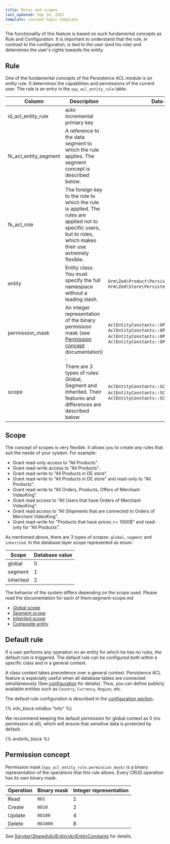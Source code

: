 ```yaml
---
title: Rules and scopes
last_updated: Sep 14, 2021
template: concept-topic-template
---
```


The functionality of this feature is based on such fundamental concepts as Rule and Configuration.
It is important to understand that the rule, in contrast to the configuration, is tied to the user (and his role) and determines the user's rights towards the entity.

## Rule
One of the fundamental concepts of the Persistence ACL module is an entity rule. It determines the capabilities and permissions of the current user. The rule is an entry in the `spy_acl_entity_rule` table.

| Column | Description | Data example |
|-----|-----|-----|
| id_acl_entity_rule | auto incremental primary key | |
| fk_acl_entity_segment | A reference to the data segment to which the rule applies. The segment concept is described below. | |
| fk_acl_role | The foreign key to the role to which the rule is applied. The rules are applied not to specific users, but to roles, which makes their use extremely flexible. | |
| entity | Entity class. You must specify the full namespace without a leading slash. | `Orm\Zed\Product\Persistence\SpyProductAbstract`, `Orm\Zed\Store\Persistence\SpyStore` |
| permission_mask | An integer representation of the binary permission mask (see [Permission concept](#permission-concept) documentation) . | `AclEntityConstants::OPERATION_MASK_READ`, <br />`AclEntityConstants::OPERATION_MASK_READ \| AclEntityConstants::OPERATION_MASK_UPDATE`, <br /> `AclEntityConstants::OPERATION_MASK_CRUD` |
| scope | There are 3 types of rules: Global, Segment and Inherited. Their features and differences are described below | `AclEntityConstants::SCOPE_GLOBAL`, `AclEntityConstants::SCOPE_SEGMENT`, `AclEntityConstants::SCOPE_INHERITED` |

## Scope
The concept of scopes is very flexible. It allows you to create any rules that suit the needs of your system. For example:

- Grant read-only access to "All Products".
- Grant read-write access to "All Products".
- Grant read-write to "All Products in DE store".
- Grant read-write to "All Products in DE store" and read-only to "All Products".
- Grant read-write to "All Orders, Products, Offers of Merchant VideoKing".
- Grant read access to "All Users that have Orders of Merchant VideoKing".
- Grant read access to "All Shipments that are connected to Orders of Merchant VideoKing".
- Grant read-write for "Products that have  prices >= 1000$" and read-only for "All Products".

As mentioned above, there are 3 types of scopes: `global`, `segment` and `inherited`.
In the database layer scope represented as enum:

| Scope | Database value |
|-----|-----|
| global | 0 |
| segment | 1 |
| inherited | 2 |

The behavior of the system differs depending on the scope used. Please read the documentation for each of them:segment-scope.md
- [Global scope](./global-scope.html)
- [Segment scope](./segment-scope.html)
- [Inherited scope](./inherited-scope.html)
- [Composite entity](./composite-entity.html)

## Default rule

If a user performs any operation on an entity for which he has no rules, the default rule is triggered. The default rule can be configured both within a specific class and in a general context. 

A class context takes precedence over a general context. Persistence ACL feature is especially useful when all database tables are connected simultaneously (See [configuration](../configuration.html#connect-persistence-acl-feature-to-all-tables) for details). Thus, you can define publicly available entities such as `Country`, `Currency`, `Region`, etc. 

The default rule configuration is described in the [configuration section](../configuration.html).

{% info_block infoBox "Info" %}

We recommend keeping the default permission for global context as 0 (no permission at all), which will ensure that sensitive data is protected by default.

{% endinfo_block %}

## Permission concept
Permission mask (`spy_acl_entity_rule.permission_mask)` is a binary representation of the operations that this rule allows.
Every CRUD operation has its own binary mask.

| Operation | Binary mask | Integer representation |
|-----|-----|-----|
| Read |`0b1` | 1 |
| Create |`0b10` | 2  |
| Update |`0b100` | 4 |
| Delete |`0b1000` | 8 |

See [Spryker\Shared\AclEntity\AclEntityConstants](https://github.com/spryker/acl-entity/blob/master/src/Spryker/Shared/AclEntity/AclEntityConstants.php) for details.
